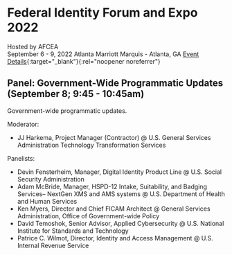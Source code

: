 # Federal Identity Forum and Expo 2022
Hosted by AFCEA  
September 6 - 9, 2022
Atlanta Marriott Marquis - Atlanta, GA
[Event Details](https://events.afcea.org/FedID22/Public/enter.aspx){:target="_blank"}{:rel="noopener noreferrer"}  

## Panel: Government-Wide Programmatic Updates (September 8; 9:45 - 10:45am)
Government-wide programmatic updates.

Moderator: 
- JJ Harkema, Project Manager (Contractor) @ U.S. General Services Administration Technology Transformation Services

Panelists:
- Devin Fensterheim, Manager, Digital Identity Product Line @ U.S. Social Security Administration
- Adam McBride, Manager, HSPD-12 Intake, Suitability, and Badging Services– NextGen XMS and AMS systems @ U.S. Department of Health and Human Services
- Ken Myers, Director and Chief FICAM Architect @ General Services Administration, Office of Government-wide Policy
- David Temoshok, Senior Advisor, Applied Cybersecurity @ U.S. National Institute for Standards and Technology
- Patrice C. Wilmot, Director, Identity and Access Management @ U.S. Internal Revenue Service